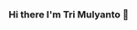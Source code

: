### Hi there I'm Tri Mulyanto 👋

<!--
**ghemulyanto/ghemulyanto** is a ✨ _special_ ✨ repository because its `README.md` (this file) appears on your GitHub profile.

Here are some ideas to get you started:

- 🔭 I’m currently working on Telkomsigma
- 🌱 I’m currently learning Vue, Spring Boot, MongoDB 
- 💬 Ask me about anything
- 📫 How to reach me: trimulyanto.tm@gmail.com
- 😄 Pronouns: ghe
- ⚡ Fun fact: When you translate wkwkwk from Indonesian to English, it's became Hahaha
-->
